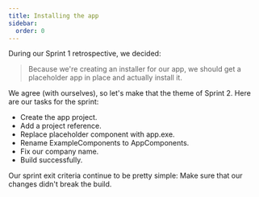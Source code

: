 ```yaml
---
title: Installing the app
sidebar:
  order: 0
---
```

During our Sprint 1 retrospective, we decided:

> Because we're creating an installer for our app, we should get a placeholder app in place and actually install it.

We agree (with ourselves), so let's make that the theme of Sprint 2. Here are our tasks for the sprint:

- Create the app project.
- Add a project reference.
- Replace placeholder component with app.exe.
- Rename ExampleComponents to AppComponents.
- Fix our company name.
- Build successfully.

Our sprint exit criteria continue to be pretty simple: Make sure that our changes didn't break the build.
